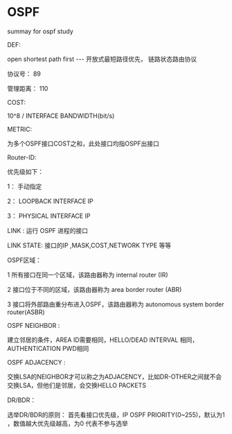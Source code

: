 # OSPF
summay for ospf study

DEF:

open shortest path first --- 开放式最短路径优先， 链路状态路由协议

协议号： 89

管理距离： 110

COST:

10^8 / INTERFACE BANDWIDTH(bit/s)

METRIC:

为多个OSPF接口COST之和，此处接口均指OSPF出接口

Router-ID:

优先级如下：

1： 手动指定

2： LOOPBACK INTERFACE IP

3： PHYSICAL INTERFACE IP

LINK :  运行 OSPF 进程的接口

LINK STATE: 接口的IP ,MASK,COST,NETWORK TYPE 等等

OSPF区域： 

1 所有接口在同一个区域，该路由器称为 internal router (IR)

2 接口位于不同的区域，该路由器称为 area border router (ABR)

3 接口将外部路由重分布进入OSPF，该路由器称为 autonomous system border router(ASBR)

OSPF NEIGHBOR :

建立邻居的条件，AREA ID需要相同，HELLO/DEAD INTERVAL 相同，AUTHENTICATION PWD相同

OSPF ADJACENCY :

交换LSA的NEIGHBOR才可以称之为ADJACENCY，比如DR-OTHER之间就不会交换LSA，但他们是邻居，会交换HELLO PACKETS

DR/BDR：

选举DR/BDR的原则： 首先看接口优先级，IP OSPF PRIORITY(0~255)，默认为1 ，数值越大优先级越高，为0 代表不参与选举
